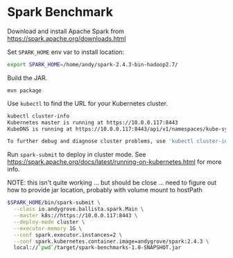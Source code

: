 # Spark Benchmark

Download and install Apache Spark from https://spark.apache.org/downloads.html

Set `SPARK_HOME` env var to install location:

```bash
export SPARK_HOME=/home/andy/spark-2.4.3-bin-hadoop2.7/
```


Build the JAR.

`mvn package`

Use `kubectl` to find the URL for your Kubernetes cluster.

```bash
kubectl cluster-info
Kubernetes master is running at https://10.0.0.117:8443
KubeDNS is running at https://10.0.0.117:8443/api/v1/namespaces/kube-system/services/kube-dns:dns/proxy

To further debug and diagnose cluster problems, use 'kubectl cluster-info dump'.
```

Run `spark-submit` to deploy in cluster mode. See https://spark.apache.org/docs/latest/running-on-kubernetes.html for more info.

NOTE: this isn't quite working ... but should be close ... need to figure out how to provide jar location, probably with volume mount to hostPath 

```bash
$SPARK_HOME/bin/spark-submit \
  --class io.andygrove.ballista.spark.Main \
  --master k8s://https://10.0.0.117:8443 \
  --deploy-mode cluster \
  --executor-memory 1G \
  --conf spark.executor.instances=2 \
  --conf spark.kubernetes.container.image=andygrove/spark:2.4.3 \
  local://`pwd`/target/spark-benchmarks-1.0-SNAPSHOT.jar
```